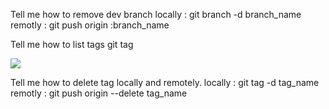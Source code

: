 Tell me how to remove dev branch 
   locally : git branch -d branch_name
   remotly : git push origin :branch_name



Tell me how to list tags
       git tag

![](/home/mohamed/Downloads/vc.jpeg)

Tell me how to delete tag locally and remotely.
     locally : git tag -d tag_name
     remotly : git push origin --delete tag_name



